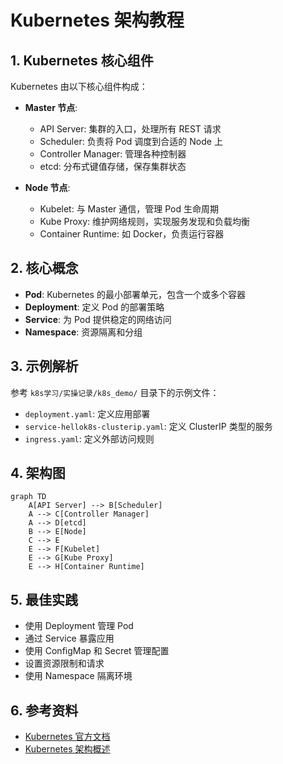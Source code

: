 # Kubernetes 架构教程

## 1. Kubernetes 核心组件

Kubernetes 由以下核心组件构成：

- **Master 节点**:
  - API Server: 集群的入口，处理所有 REST 请求
  - Scheduler: 负责将 Pod 调度到合适的 Node 上
  - Controller Manager: 管理各种控制器
  - etcd: 分布式键值存储，保存集群状态

- **Node 节点**:
  - Kubelet: 与 Master 通信，管理 Pod 生命周期
  - Kube Proxy: 维护网络规则，实现服务发现和负载均衡
  - Container Runtime: 如 Docker，负责运行容器

## 2. 核心概念

- **Pod**: Kubernetes 的最小部署单元，包含一个或多个容器
- **Deployment**: 定义 Pod 的部署策略
- **Service**: 为 Pod 提供稳定的网络访问
- **Namespace**: 资源隔离和分组

## 3. 示例解析

参考 `k8s学习/实操记录/k8s_demo/` 目录下的示例文件：

- `deployment.yaml`: 定义应用部署
- `service-hellok8s-clusterip.yaml`: 定义 ClusterIP 类型的服务
- `ingress.yaml`: 定义外部访问规则

## 4. 架构图

```mermaid
graph TD
    A[API Server] --> B[Scheduler]
    A --> C[Controller Manager]
    A --> D[etcd]
    B --> E[Node]
    C --> E
    E --> F[Kubelet]
    E --> G[Kube Proxy]
    E --> H[Container Runtime]
```

## 5. 最佳实践

- 使用 Deployment 管理 Pod
- 通过 Service 暴露应用
- 使用 ConfigMap 和 Secret 管理配置
- 设置资源限制和请求
- 使用 Namespace 隔离环境

## 6. 参考资料

- [Kubernetes 官方文档](https://kubernetes.io/docs/home/)
- [Kubernetes 架构概述](https://kubernetes.io/docs/concepts/overview/components/)
